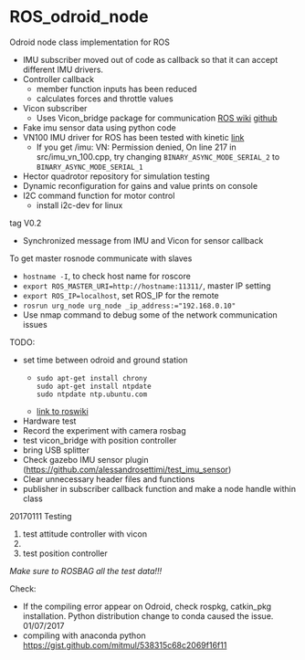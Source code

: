 # ROS_odroid_node
Odroid node class implementation for ROS

- IMU subscriber moved out of code as callback so that it can accept different IMU drivers.
- Controller callback
  - member function inputs has been reduced
  - calculates forces and throttle values
- Vicon subscriber
  - Uses Vicon_bridge package for communication [ROS wiki](http://wiki.ros.org/vicon_bridge) [github](https://github.com/ethz-asl/vicon_bridge)
- Fake imu sensor data using python code
- VN100 IMU driver for ROS has been tested with kinetic [link](https://github.com/KumarRobotics/imu_vn_100)
  - If you get /imu: VN: Permission denied, On line 217 in src/imu_vn_100.cpp, try changing `BINARY_ASYNC_MODE_SERIAL_2` to `BINARY_ASYNC_MODE_SERIAL_1`
- Hector quadrotor repository for simulation testing
- Dynamic reconfiguration for gains and value prints on console
- I2C command function for motor control
  - install i2c-dev for linux


tag V0.2
- Synchronized message from IMU and Vicon for sensor callback

To get master rosnode communicate with slaves
  - `hostname -I`, to check host name for roscore
  - `export ROS_MASTER_URI=http://hostname:11311/`, master IP setting
  - `export ROS_IP=localhost`, set ROS_IP for the remote
  - `rosrun urg_node urg_node _ip_address:="192.168.0.10"`
  - Use nmap command to debug some of the network communication issues

TODO:
- set time between odroid and ground station
  - ```
    sudo apt-get install chrony
    sudo apt-get install ntpdate
    sudo ntpdate ntp.ubuntu.com
    ```
  - [link to roswiki](http://wiki.ros.org/turtlebot/Tutorials/indigo/Network%20Configuration)
- Hardware test
 - Record the experiment with camera rosbag
 - test vicon_bridge with position controller
 - bring USB splitter
- Check gazebo IMU sensor plugin (https://github.com/alessandrosettimi/test_imu_sensor)
- Clear unnecessary header files and functions
- publisher in subscriber callback function and make a node handle within class

20170111 Testing

1. test attitude controller with vicon
2.
3. test position controller

*Make sure to ROSBAG all the test data!!!*

Check:
- If the compiling error appear on Odroid, check rospkg, catkin_pkg installation. Python distribution change to conda caused the issue. 01/07/2017
- compiling with anaconda python https://gist.github.com/mitmul/538315c68c2069f16f11
